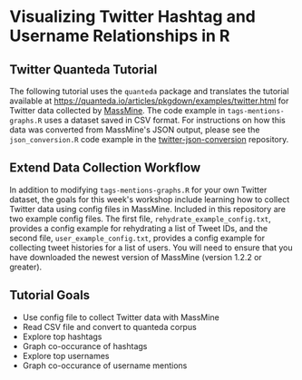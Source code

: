 # Visualizing Twitter Hashtag and Username Relationships in R

## Twitter Quanteda Tutorial
The following tutorial uses the `quanteda` package and translates the tutorial available at <https://quanteda.io/articles/pkgdown/examples/twitter.html> for Twitter data collected by [MassMine](https://www.massmine.org/). The code example in `tags-mentions-graphs.R` uses a dataset saved in CSV format. For instructions on how this data was converted from MassMine's JSON output, please see the `json_conversion.R` code example in the [twitter-json-conversion](https://github.com/aabeveridge/twitter-json-conversion/blob/master/json_conversion.R) repository.

## Extend Data Collection Workflow

In addition to modifying `tags-mentions-graphs.R` for your own Twitter dataset, the goals for this week's workshop include learning how to collect Twitter data using config files in MassMine. Included in this repository are two example config files. The first file, `rehydrate_example_config.txt`, provides a config example for rehydrating a list of Tweet IDs, and the second file, `user_example_config.txt`, provides a config example for collecting tweet histories for a list of users. You will need to ensure that you have downloaded the newest version of MassMine (version 1.2.2 or greater).

## Tutorial Goals 
- Use config file to collect Twitter data with MassMine
- Read CSV file and convert to quanteda corpus
- Explore top hashtags
- Graph co-occurance of hashtags
- Explore top usernames
- Graph co-occurance of username mentions
